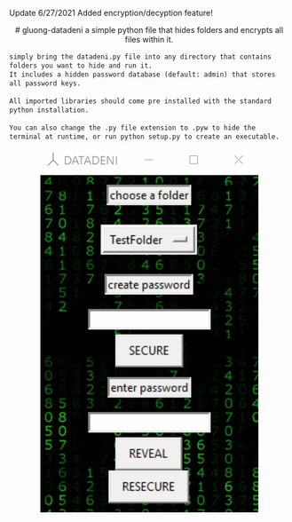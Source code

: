 Update 6/27/2021
Added encryption/decyption feature!

<p align="center">
  # gluong-datadeni
    a simple python file that hides folders and encrypts all files within it.

    simply bring the datadeni.py file into any directory that contains folders you want to hide and run it. 
    It includes a hidden password database (default: admin) that stores all password keys.

    All imported libraries should come pre installed with the standard python installation.
  
    You can also change the .py file extension to .pyw to hide the terminal at runtime, or run python setup.py to create an executable.
  </p>
  <p align='center'>
  <img src="https://github.com/smarttarded/gluong-datadeni/blob/main/scrnshot.gif" />
</p>
